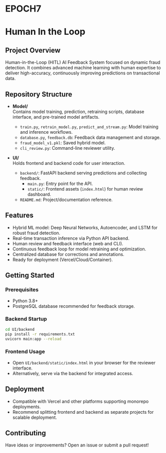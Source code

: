 # EPOCH7
# Human In the Loop
## Project Overview

 Human-in-the-Loop (HITL) AI Feedback System focused on dynamic fraud detection. It combines advanced machine learning with human expertise to deliver high-accuracy, continuously improving predictions on transactional data.

## Repository Structure

- **Model/**  
  Contains model training, prediction, retraining scripts, database interface, and pre-trained model artifacts.
  - `train.py`, `retrain_model.py`, `predict_and_stream.py`: Model training and inference workflows.
  - `database.py`, `feedback.db`: Feedback data management and storage.
  - `fraud_model_v1.pkl`: Saved hybrid model.
  - `cli_review.py`: Command-line reviewer utility.

- **UI/**  
  Holds frontend and backend code for user interaction.
  - `backend/`: FastAPI backend serving predictions and collecting feedback.
    - `main.py`: Entry point for the API.
    - `static/`: Frontend assets (`index.html`) for human review dashboard.
  - `README.md`: Project/documentation reference.

## Features

- Hybrid ML model: Deep Neural Networks, Autoencoder, and LSTM for robust fraud detection.
- Real-time transaction inference via Python API backend.
- Human review and feedback interface (web and CLI).
- Continuous feedback loop for model retraining and optimization.
- Centralized database for corrections and annotations.
- Ready for deployment (Vercel/Cloud/Container).

## Getting Started

### Prerequisites

- Python 3.8+
- PostgreSQL database recommended for feedback storage.

### Backend Startup

```bash
cd UI/backend
pip install -r requirements.txt
uvicorn main:app --reload
```

### Frontend Usage

- Open `UI/backend/static/index.html` in your browser for the reviewer interface.
- Alternatively, serve via the backend for integrated access.

## Deployment

- Compatible with Vercel and other platforms supporting monorepo deployments.
- Recommend splitting frontend and backend as separate projects for scalable deployment.

## Contributing

Have ideas or improvements? Open an issue or submit a pull request!
